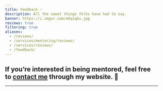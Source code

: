 ```yaml
---
title: Feedback ✅
description: All the sweet things folks have had to say.
banner: https://i.imgur.com/eDqiqGu.jpg
reviews: true
filtering: true
aliases:
  - /reviews/
  - /services/mentoring/reviews/
  - /services/reviews/
  - /feedback/
---
```


## If you’re interested in being mentored, feel free to [contact me](/contact/) through my website. 📩️

---
